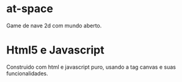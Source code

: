 # at-space
Game de nave 2d com mundo aberto.

# Html5 e Javascript
Construido com html e javascript puro, usando a tag canvas e suas funcionalidades.
